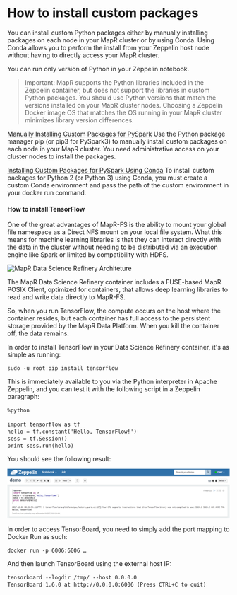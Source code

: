 # How to install custom packages

You can install custom Python packages either by manually installing packages on each node in your MapR cluster or by using Conda. Using Conda allows you to perform the install from your Zeppelin host node without having to directly access your MapR cluster. 

You can run only version of Python in your Zeppelin notebook.

> Important: MapR supports the Python libraries included in the Zeppelin container, but does not support the libraries in custom Python packages. You should use Python versions that match the versions installed on your MapR cluster nodes. Choosing a Zeppelin Docker image OS that matches the OS running in your MapR cluster minimizes library version differences.

[Manually Installing Custom Packages for PySpark](https://mapr.com/docs/61/Zeppelin/ManualInstallPySpark.html)
Use the Python package manager pip (or pip3 for PySpark3) to manually install custom packages on each node in your MapR cluster. You need administrative access on your cluster nodes to install the packages.

[Installing Custom Packages for PySpark Using Conda](https://mapr.com/docs/61/Zeppelin/InstallPySparkCondaV1.1.html)
To install custom packages for Python 2 (or Python 3) using Conda, you must create a custom Conda environment and pass the path of the custom environment in your docker run command.


#### How to install TensorFlow

One of the great advantages of MapR-FS is the ability to mount your global file namespace as a Direct NFS mount on your local file system. What this means for machine learning libraries is that they can interact directly with the data in the cluster without needing to be distributed via an execution engine like Spark or limited by compatibility with HDFS.

![MapR Data Science Refinery Architeture](doc/tutorials/images/ml-ibraries.png)

The MapR Data Science Refinery container includes a FUSE-based MapR POSIX Client, optimized for containers, that allows deep learning libraries to read and write data directly to MapR-FS.

So, when you run TensorFlow, the compute occurs on the host where the container resides, but each container has full access to the persistent storage provided by the MapR Data Platform. When you kill the container off, the data remains.

In order to install TensorFlow in your Data Science Refinery container, it's as simple as running:
```
sudo -u root pip install tensorflow
```

This is immediately available to you via the Python interpreter in Apache Zeppelin, and you can test it with the following script in a Zeppelin paragraph:

```
%python

import tensorflow as tf
hello = tf.constant('Hello, TensorFlow!')
sess = tf.Session()
print sess.run(hello)
```

You should see the following result:

![MapR Data Science Refinery Architeture](doc/tutorials/images/tensorflow-hello-word.png)

In order to access TensorBoard, you need to simply add the port mapping to Docker Run as such:

```
docker run -p 6006:6006 …
```

And then launch TensorBoard using the external host IP:

```
tensorboard --logdir /tmp/ --host 0.0.0.0
TensorBoard 1.6.0 at http://0.0.0.0:6006 (Press CTRL+C to quit)
```